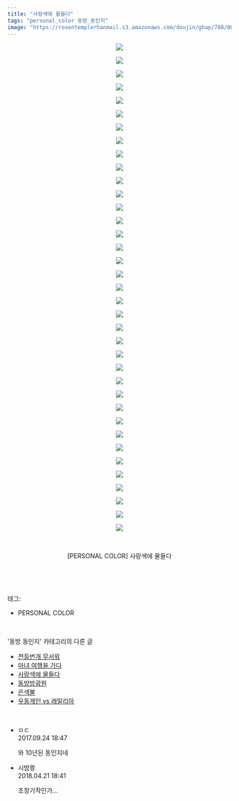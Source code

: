 ```yaml
---
title: "사랑색에 물들다"
tags: "personal_color 동방_동인지"
image: "https://rosentemplerhanmail.s3.amazonaws.com/doujin/ghap/788/001.jpg"
---
```

<div class="article">
<p style="text-align: center; clear: none; float: none;"><img src="{{ site.imgserver11 }}/ghap/788/001.jpg"/></p>
<p style="text-align: center; clear: none; float: none;"><img src="{{ site.imgserver11 }}/ghap/788/002.jpg"/></p>
<p style="text-align: center; clear: none; float: none;"><img src="{{ site.imgserver11 }}/ghap/788/003.jpg"/></p>
<p style="text-align: center; clear: none; float: none;"><img src="{{ site.imgserver11 }}/ghap/788/004.jpg"/></p>
<p style="text-align: center; clear: none; float: none;"><img src="{{ site.imgserver11 }}/ghap/788/005.jpg"/></p>
<p style="text-align: center; clear: none; float: none;"><img src="{{ site.imgserver11 }}/ghap/788/006.jpg"/></p>
<p style="text-align: center; clear: none; float: none;"><img src="{{ site.imgserver11 }}/ghap/788/007.jpg"/></p>
<p style="text-align: center; clear: none; float: none;"><img src="{{ site.imgserver11 }}/ghap/788/008.jpg"/></p>
<p style="text-align: center; clear: none; float: none;"><img src="{{ site.imgserver11 }}/ghap/788/009.jpg"/></p>
<p style="text-align: center; clear: none; float: none;"><img src="{{ site.imgserver11 }}/ghap/788/010.jpg"/></p>
<p style="text-align: center; clear: none; float: none;"><img src="{{ site.imgserver11 }}/ghap/788/011.jpg"/></p>
<p style="text-align: center; clear: none; float: none;"><img src="{{ site.imgserver11 }}/ghap/788/012.jpg"/></p>
<p style="text-align: center; clear: none; float: none;"><img src="{{ site.imgserver11 }}/ghap/788/013.jpg"/></p>
<p style="text-align: center; clear: none; float: none;"><img src="{{ site.imgserver11 }}/ghap/788/014.jpg"/></p>
<p style="text-align: center; clear: none; float: none;"><img src="{{ site.imgserver11 }}/ghap/788/015.jpg"/></p>
<p style="text-align: center; clear: none; float: none;"><img src="{{ site.imgserver11 }}/ghap/788/016.jpg"/></p>
<p style="text-align: center; clear: none; float: none;"><img src="{{ site.imgserver11 }}/ghap/788/017.jpg"/></p>
<p style="text-align: center; clear: none; float: none;"><img src="{{ site.imgserver11 }}/ghap/788/018.jpg"/></p>
<p style="text-align: center; clear: none; float: none;"><img src="{{ site.imgserver11 }}/ghap/788/019.jpg"/></p>
<p style="text-align: center; clear: none; float: none;"><img src="{{ site.imgserver11 }}/ghap/788/020.jpg"/></p>
<p style="text-align: center; clear: none; float: none;"><img src="{{ site.imgserver11 }}/ghap/788/021.jpg"/></p>
<p style="text-align: center; clear: none; float: none;"><img src="{{ site.imgserver11 }}/ghap/788/022.jpg"/></p>
<p style="text-align: center; clear: none; float: none;"><img src="{{ site.imgserver11 }}/ghap/788/023.jpg"/></p>
<p style="text-align: center; clear: none; float: none;"><img src="{{ site.imgserver11 }}/ghap/788/024.jpg"/></p>
<p style="text-align: center; clear: none; float: none;"><img src="{{ site.imgserver11 }}/ghap/788/025.jpg"/></p>
<p style="text-align: center; clear: none; float: none;"><img src="{{ site.imgserver11 }}/ghap/788/026.jpg"/></p>
<p style="text-align: center; clear: none; float: none;"><img src="{{ site.imgserver11 }}/ghap/788/027.jpg"/></p>
<p style="text-align: center; clear: none; float: none;"><img src="{{ site.imgserver11 }}/ghap/788/028.jpg"/></p>
<p style="text-align: center; clear: none; float: none;"><img src="{{ site.imgserver11 }}/ghap/788/029.jpg"/></p>
<p style="text-align: center; clear: none; float: none;"><img src="{{ site.imgserver11 }}/ghap/788/030.jpg"/></p>
<p style="text-align: center; clear: none; float: none;"><img src="{{ site.imgserver11 }}/ghap/788/031.jpg"/></p>
<p style="text-align: center; clear: none; float: none;"><img src="{{ site.imgserver11 }}/ghap/788/032.jpg"/></p>
<p style="text-align: center; clear: none; float: none;"><img src="{{ site.imgserver11 }}/ghap/788/033.jpg"/></p>
<p style="text-align: center; clear: none; float: none;"><img src="{{ site.imgserver11 }}/ghap/788/034.jpg"/></p>
<p style="text-align: center; clear: none; float: none;"><img src="{{ site.imgserver11 }}/ghap/788/035.jpg"/></p>
<p style="text-align: center; clear: none; float: none;"><img src="{{ site.imgserver11 }}/ghap/788/036.jpg"/></p>
<p style="text-align: center; clear: none; float: none;"><img src="{{ site.imgserver11 }}/ghap/788/037.jpg"/></p>
<p style="text-align: center; clear: none; float: none;"><br/></p>
<p style="text-align: center; clear: none; float: none;">[PERSONAL COLOR] 사랑색에 물들다</p>
<p><br/></p>
</div><br/>
<div class="tagTrail">
<p>태그: </p>
<ul>
<li>PERSONAL COLOR</li>
</ul>
</div><br/>
<div class="another">
<p>'동방 동인지' 카테고리의 다른 글</p>
<ul>
<li><a href="/ghap_790">천둥번개 무서워</a></li>
<li><a href="/ghap_789">마녀 여행을 가다</a></li>
<li><a href="/ghap_788">사랑색에 물들다</a></li>
<li><a href="/ghap_787">동방방광원</a></li>
<li><a href="/ghap_786">은색불</a></li>
<li><a href="/ghap_785">우동게인 vs 레밀리아</a></li>
</ul>
</div><br/>
<div class="cb_module cb_fluid">
<div class="cb_wrt cb_profile">
<div class="comment">
<ul>
<li class="cb_thumb_off" id="comment15089634">
<div class="cb_comment_area">
<div class="cb_info_area">
<div class="cb_section">
<span class="cb_nick_name">ㅁㄷ</span>
</div>
<div class="cb_section">
<span class="cb_date">2017.09.24 18:47 </span>
</div>
</div>
<div class="cb_dsc_comment">
<p class="cb_dsc">
											와 10년된 동인지네
										</p>
</div>
</div></li>
<li class="cb_thumb_off" id="comment15242699">
<div class="cb_comment_area">
<div class="cb_info_area">
<div class="cb_section">
<span class="cb_nick_name">시밤쾅</span>
</div>
<div class="cb_section">
<span class="cb_date">2018.04.21 18:41 </span>
</div>
</div>
<div class="cb_dsc_comment">
<p class="cb_dsc">
											초창기작인가...
										</p>
</div>
</div></li>
</ul>
</div>
</div><!-- commentList close -->
</div><br/>
